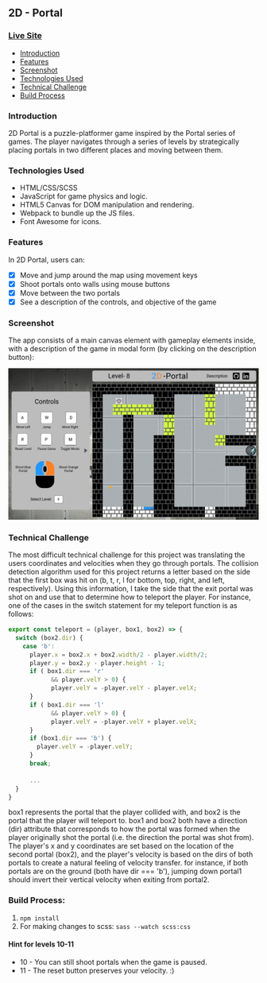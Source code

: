 ## 2D - Portal

### [Live Site](https://mwojick.github.io/2D-Portal/)

- [Introduction](#introduction)
- [Features](#features)
- [Screenshot](#screenshot)
- [Technologies Used](#technologies-used)
- [Technical Challenge](#technical-challenge)
- [Build Process](#build-process)

### Introduction

2D Portal is a puzzle-platformer game inspired by the Portal series of games. The player navigates through a series of levels by strategically placing portals in two different places and moving between them.

### Technologies Used

- HTML/CSS/SCSS
- JavaScript for game physics and logic.
- HTML5 Canvas for DOM manipulation and rendering.
- Webpack to bundle up the JS files.
- Font Awesome for icons.

### Features

In 2D Portal, users can:

- [x] Move and jump around the map using movement keys
- [x] Shoot portals onto walls using mouse buttons
- [x] Move between the two portals
- [x] See a description of the controls, and objective of the game

### Screenshot

The app consists of a main canvas element with gameplay elements inside, with a description of the game in modal form (by clicking on the description button):

![alt text](./img/2d-portal-screenshot.png "2D Portal Game")

### Technical Challenge

The most difficult technical challenge for this project was translating the users coordinates and velocities when they go through portals. The collision detection algorithm used for this project returns a letter based on the side that the first box was hit on (b, t, r, l for bottom, top, right, and left, respectively). Using this information, I take the side that the exit portal was shot on and use that to determine how to teleport the player. For instance, one of the cases in the switch statement for my teleport function is as follows:

```JavaScript
export const teleport = (player, box1, box2) => {
  switch (box2.dir) {
    case 'b':
      player.x = box2.x + box2.width/2 - player.width/2;
      player.y = box2.y - player.height - 1;
      if ( box1.dir === 'r'
            && player.velY > 0) {
            player.velY = -player.velY - player.velX;
      }
      if ( box1.dir === 'l'
            && player.velY > 0) {
            player.velY = -player.velY + player.velX;
      }
      if (box1.dir === 'b') {
        player.velY = -player.velY;
      }
      break;

      ...
  }
}
```

box1 represents the portal that the player collided with, and box2 is the portal that the player will teleport to. box1 and box2 both have a direction (dir) attribute that corresponds to how the portal was formed when the player originally shot the portal (i.e. the direction the portal was shot from). The player's x and y coordinates are set based on the location of the second portal (box2), and the player's velocity is based on the dirs of both portals to create a natural feeling of velocity transfer. for instance, if both portals are on the ground (both have dir === 'b'), jumping down portal1 should invert their vertical velocity when exiting from portal2.

### Build Process:

1. `npm install`
2. For making changes to scss: `sass --watch scss:css`

#### Hint for levels 10-11

- 10 - You can still shoot portals when the game is paused.
- 11 - The reset button preserves your velocity. :)
